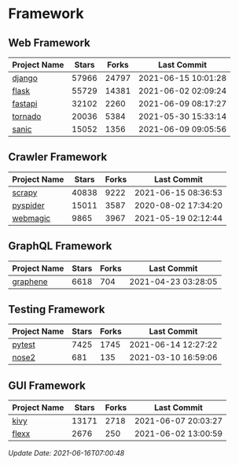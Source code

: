 # Framework

## Web Framework
| Project Name | Stars | Forks | Last Commit |
| ------------ | ----- | ----- | ----------- |
| [django](https://github.com/django/django) | 57966 | 24797 | 2021-06-15 10:01:28 |
| [flask](https://github.com/pallets/flask) | 55729 | 14381 | 2021-06-02 02:09:24 |
| [fastapi](https://github.com/tiangolo/fastapi) | 32102 | 2260 | 2021-06-09 08:17:27 |
| [tornado](https://github.com/tornadoweb/tornado) | 20036 | 5384 | 2021-05-30 15:33:14 |
| [sanic](https://github.com/sanic-org/sanic) | 15052 | 1356 | 2021-06-09 09:05:56 |

## Crawler Framework
| Project Name | Stars | Forks | Last Commit |
| ------------ | ----- | ----- | ----------- |
| [scrapy](https://github.com/scrapy/scrapy) | 40838 | 9222 | 2021-06-15 08:36:53 |
| [pyspider](https://github.com/binux/pyspider) | 15011 | 3587 | 2020-08-02 17:34:20 |
| [webmagic](https://github.com/code4craft/webmagic) | 9865 | 3967 | 2021-05-19 02:12:44 |

## GraphQL Framework
| Project Name | Stars | Forks | Last Commit |
| ------------ | ----- | ----- | ----------- |
| [graphene](https://github.com/graphql-python/graphene) | 6618 | 704 | 2021-04-23 03:28:05 |

## Testing Framework
| Project Name | Stars | Forks | Last Commit |
| ------------ | ----- | ----- | ----------- |
| [pytest](https://github.com/pytest-dev/pytest) | 7425 | 1745 | 2021-06-14 12:27:22 |
| [nose2](https://github.com/nose-devs/nose2) | 681 | 135 | 2021-03-10 16:59:06 |

## GUI Framework
| Project Name | Stars | Forks | Last Commit |
| ------------ | ----- | ----- | ----------- |
| [kivy](https://github.com/kivy/kivy) | 13171 | 2718 | 2021-06-07 20:03:27 |
| [flexx](https://github.com/flexxui/flexx) | 2676 | 250 | 2021-06-02 13:00:59 |

*Update Date: 2021-06-16T07:00:48*